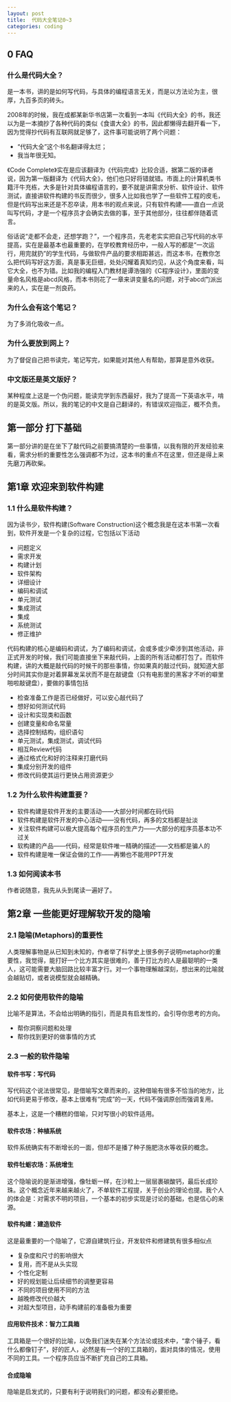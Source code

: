 ```yaml
---
layout: post
title:  代码大全笔记0~3
categories: coding
---
```

## 0 FAQ

### 什么是代码大全？

是一本书，讲的是如何写代码，与具体的编程语言无关，而是以方法论为主，很厚，九百多页的砖头。

2008年的时候，我在成都某新华书店第一次看到一本叫《代码大全》的书，我还以为是一本摘抄了各种代码的类似《食谱大全》的书，因此都懒得去翻开看一下，因为觉得抄代码有互联网就足够了，这件事可能说明了两个问题：

- “代码大全”这个书名翻译得太烂；
- 我当年很无知。

《Code Complete》实在是应该翻译为《代码完成》比较合适，据第二版的译者说，因为第一版翻译为《代码大全》，他们也只好将错就错。市面上的计算机类书籍汗牛充栋，大多是针对具体编程语言的，要不就是讲需求分析、软件设计、软件测试，直接讲软件构建的书反而很少，很多人比如我也学了一些软件工程的皮毛，但是代码写出来还是不忍卒读，用本书的观点来说，只有软件构建——直白一点说叫写代码，才是一个程序员才会确实去做的事，至于其他部分，往往都伴随着谎言。

俗话说“走都不会走，还想学跑？”，一个程序员，先老老实实把自己写代码的水平提高，实在是最基本也最重要的，在学校教育经历中，一般人写的都是“一次运行，用完就扔”的学生代码，与做软件产品的要求相距甚远，而这本书，在教你怎么把代码写好这方面，真是事无巨细，处处闪耀着真知灼见，从这个角度来看，叫它大全，也不为错。比如我的编程入门教材是谭浩强的《C程序设计》，里面的变量命名风格是abcd风格，而本书则花了一章来讲变量名的问题，对于abcd门派出来的人，实在是一剂良药。

### 为什么会有这个笔记？

为了多消化吸收一点。

### 为什么要放到网上？

为了督促自己把书读完，笔记写完，如果能对其他人有帮助，那算是意外收获。

### 中文版还是英文版好？

某种程度上这是一个伪问题，能读完学到东西最好，我为了提高一下英语水平，啃的是英文版。所以，我的笔记的中文是自己翻译的，有错误欢迎指正，概不负责。

## 第一部分 打下基础

第一部分讲的是在坐下了敲代码之前要搞清楚的一些事情，以我有限的开发经验来看，需求分析的重要性怎么强调都不为过，这本书的重点不在这里，但还是得上来先磨刀再砍柴。

## 第1章 欢迎来到软件构建

### 1.1 什么是软件构建？

因为读书少，软件构建(Software Construction)这个概念我是在这本书第一次看到，软件开发是一个复杂的过程，它包括以下活动

- 问题定义
- 需求开发
- 构建计划
- 软件架构
- 详细设计
- 编码和调试
- 单元测试
- 集成测试
- 集成
- 系统测试
- 修正维护

代码构建的核心是编码和调试，为了编码和调试，会或多或少牵涉到其他活动，非正式开发的时候，我们可能直接坐下来敲代码，上面的所有活动都打包了。而软件构建，讲的大概是敲代码的时候干的那些事情，你如果真的敲过代码，就知道大部分时间其实你是对着屏幕发呆状而不是在敲键盘（只有电影里的黑客才不听的噼里啪啦敲键盘），要做的事情包括

- 检查准备工作是否已经做好，可以安心敲代码了
- 想好如何测试代码
- 设计和实现类和函数
- 创建变量和命名常量
- 选择控制结构，组织语句
- 单元测试，集成测试，调试代码
- 相互Review代码
- 通过格式化和好的注释来打磨代码
- 集成分别开发的组件
- 修改代码使其运行更快占用资源更少

### 1.2 为什么软件构建重要？

- 软件构建是软件开发的主要活动——大部分时间都在码代码
- 软件构建是软件开发的中心活动——没有代码，再多的文档都是扯淡
- 关注软件构建可以极大提高每个程序员的生产力——大部分的程序员基本功不过关
- 软构建的产品——代码，经常是软件唯一精确的描述——文档都是骗人的
- 软件构建是唯一保证会做的工作——再懒也不能用PPT开发

### 1.3 如何阅读本书

作者说随意，我先从头到尾读一遍好了。

## 第2章 一些能更好理解软开发的隐喻

### 2.1 隐喻(Metaphors)的重要性

人类理解事物是从已知到未知的，作者举了科学史上很多例子说明metaphor的重要性，我觉得，能打好一个比方其实是很难的，善于打比方的人是最聪明的一类人，这可能需要大脑回路比较丰富才行。对一个事物理解越深刻，想出来的比喻就会越贴切，或者说模型就会越精确。

### 2.2 如何使用软件的隐喻

比喻不是算法，不会给出明确的指引，而是具有启发性的，会引导你思考的方向。

- 帮你洞察问题和处理
- 帮你找到更好的做事情的方式

### 2.3 一般的软件隐喻

#### 软件书写：写代码

写代码这个说法很常见，是借喻写文章而来的，这种借喻有很多不恰当的地方，比如代码更易于修改，基本上很难有“完成”的一天，代码不强调原创而强调复用。

基本上，这是一个糟糕的借喻，只对写很小的软件适用。

#### 软件农场：种植系统

软件系统确实有不断增长的一面，但却不是播了种子施肥浇水等收获的概念。

#### 软件牡蛎农场：系统增生

这个隐喻说的是渐进增强，像牡蛎一样，在沙粒上一层层裹碳酸钙，最后长成珍珠。这个概念近年来越来越火了，不单软件工程提，关于创业的理论也提。我个人的体会是：对需求不明的项目，一个基本的初步实现是讨论的基础，也是信心的来源。

#### 软件构建：建造软件

这是最重要的一个隐喻了，它源自建筑行业，开发软件和修建筑有很多相似点

- 复杂度和尺寸的影响很大
- 复用，而不是从头实现
- 个性化定制
- 好的规划能让后续细节的调整更容易
- 不同的项目使用不同的方法
- 越晚修改代价越大
- 对超大型项目，动手构建前的准备极为重要

#### 应用软件技术：智力工具箱

工具箱是一个很好的比喻，以免我们迷失在某个方法论或技术中，“拿个锤子，看什么都像钉子”，好的匠人，必然是有一个好的工具箱的，面对具体的情况，使用不同的工具。一个程序员应当不断扩充自己的工具箱。

#### 合成隐喻

隐喻是启发式的，只要有利于说明我们的问题，都没有必要拒绝。